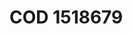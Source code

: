 <a name="material" />

# COD 1518679
<script type="application/ld+json">
  {
    "@context": "https://schema.org/",
    "@type": "ChemicalSubstance",
    "http://purl.org/dc/terms/conformsTo":
      {
        "@type": "CreativeWork",
        "@id": "https://bioschemas.org/profiles/ChemicalSubstance/0.4-RELEASE/"
      },
    "@id": "https://egonw.github.io/nanowiki/nanowiki399.html#material",
    "name": "COD 1518679",
    "sameAs": "http://127.0.0.1/mediawiki/index.php/Special:URIResolver/COD_1518679"
  }
</script>

